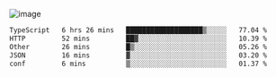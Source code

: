 ![image](https://github-profile-trophy.vercel.app/?username=CMOISDEAD&theme=oldie&row=1&no-frame=true&no-bg=true&margin-w=15&margin-h=15)
<!--START_SECTION:waka-->

```txt
TypeScript   6 hrs 26 mins   ███████████████████▒░░░░░   77.04 %
HTTP         52 mins         ██▓░░░░░░░░░░░░░░░░░░░░░░   10.39 %
Other        26 mins         █▒░░░░░░░░░░░░░░░░░░░░░░░   05.26 %
JSON         16 mins         ▓░░░░░░░░░░░░░░░░░░░░░░░░   03.20 %
conf         6 mins          ▒░░░░░░░░░░░░░░░░░░░░░░░░   01.37 %
```

<!--END_SECTION:waka--> 
